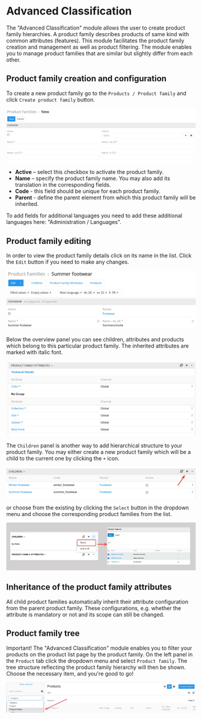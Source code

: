 # Advanced Classification

The "Advanced Classification" module allows the user to create product family hierarchies. A product family describes products of same kind with common attributes (features). This module facilitates the product family creation and management as well as product filtering. The module enables you to manage product families that are similar but slightly differ from each other. 

## Product family creation and configuration

To create a new product family go to the `Products / Product family` and click `Create product family` button.

![Export feed cfg file](_assets/advanced-classification/create_product_family_with_parent.png)

- **Active** – select this checkbox to activate the product family.
- **Name** – specify the product family name. You may also add its translation in the corresponding fields. 
- **Code** - this field should be unique for each product family.
- **Parent** - define the parent element from which this product family will be inherited.

To add fields for additional languages you need to add these additional languages here: "Administration / Languages".

## Product family editing

In order to view the product family details click on its name in the list. Click the `Edit` button if you need to make any changes.

![Export feed cfg file](_assets/advanced-classification/edit_product_family.png)

Below the overview panel you can see children, attributes and products which belong to this particular product family. The inherited attributes are marked with italic font.

![Export feed cfg file](_assets/advanced-classification/inherited_attributes.png)

The `Children` panel is another way to add hierarchical structure to your product family. You may either create a new product family which will be a child to the current one by clicking the `+` icon.

![Export feed cfg file](_assets/advanced-classification/create_new_child.png)

or choose from the existing by clicking the `Select` button in the dropdown menu and choose the corresponding product families from the list.

![Export feed cfg file](_assets/advanced-classification/select_product_family_children.png)

## Inheritance of the product family attributes

All child product families automatically inherit their attribute configuration from the parent product family. These configurations, e.g. whether the attribute is mandatory or not and its scope can still be changed.

## Product family tree

Important! The "Advanced Classification" module enables you to filter your products on the product list page by the product family. On the left panel in the `Product` tab click the dropdown menu and select `Product family`. The tree structure reflecting the product family hierarchy will then be shown. Choose the necessary item, and you're good to go!

![Export feed cfg file](_assets/advanced-classification/sort_by_product_family.png)
